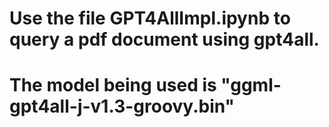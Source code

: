 # Use the file GPT4AllImpl.ipynb to query a pdf document using gpt4all. 
# The model being used is "ggml-gpt4all-j-v1.3-groovy.bin"
